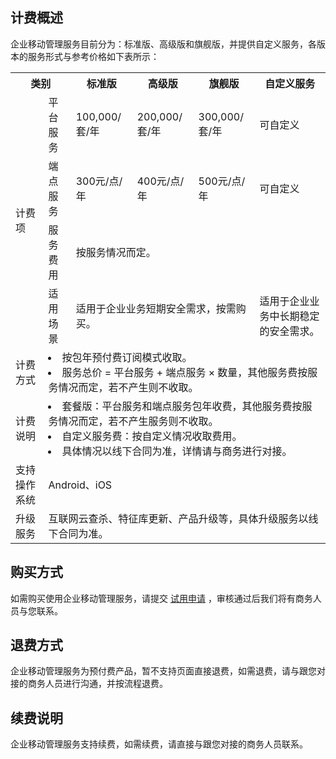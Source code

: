 ## 计费概述
企业移动管理服务目前分为：标准版、高级版和旗舰版，并提供自定义服务，各版本的服务形式与参考价格如下表所示：
<table>
<tr><th colspan = "2">类别</th><th>标准版</th><th>高级版</th><th>旗舰版</th><th>自定义服务</th></tr>
<tr><td rowspan = "4">计费项</td><td>平台服务</td><td>100,000/套/年</td><td>200,000/套/年</td><td>300,000/套/年</td><td>可自定义</td></tr>
<tr><td>端点服务</td><td>300元/点/年</td><td>400元/点/年</td><td>500元/点/年</td><td>可自定义</td></tr>
<tr><td>服务费用</td><td colspan = "4">按服务情况而定。</tr>
<tr><td>适用场景</td><td  colspan = "3">适用于企业业务短期安全需求，按需购买。</td><td>适用于企业业务中长期稳定的安全需求。</td></tr>
<tr><td>计费方式</td><td colspan = "5"><li>按包年预付费订阅模式收取。</li><li>服务总价 = 平台服务 + 端点服务 × 数量，其他服务费按服务情况而定，若不产生则不收取。</li></td></tr>
<tr><td>计费说明</td><td colspan = "5"><li>套餐版：平台服务和端点服务包年收费，其他服务费按服务情况而定，若不产生服务则不收取。</li>
<li>自定义服务费：按自定义情况收取费用。</li><li>具体情况以线下合同为准，详情请与商务进行对接。</li></td></tr>
<tr><td>支持操作系统</td><td colspan = "5">Android、iOS</td></tr>
<tr><td>升级服务</td><td colspan = "5">互联网云查杀、特征库更新、产品升级等，具体升级服务以线下合同为准。</td></tr>
</table>

## 购买方式
如需购买使用企业移动管理服务，请提交 [试用申请](https://cloud.tencent.com/apply/p/udy0xdarn9l) ，审核通过后我们将有商务人员与您联系。

## 退费方式
企业移动管理服务为预付费产品，暂不支持页面直接退费，如需退费，请与跟您对接的商务人员进行沟通，并按流程退费。
## 续费说明
企业移动管理服务支持续费，如需续费，请直接与跟您对接的商务人员联系。

